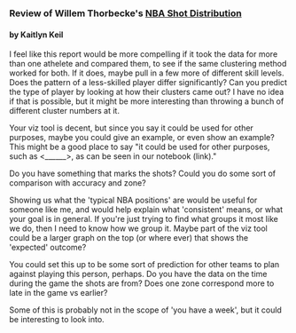 ### Review of Willem Thorbecke's [NBA Shot Distribution](https://github.com/davpapp/ThinkStats2/blob/master/Reports/report3.md) 
#### by Kaitlyn Keil

I feel like this report would be more compelling if it took the data for more than one athelete and compared them, to see if the same clustering method worked for both. If it does, maybe pull in a few more of different skill levels. Does the pattern of a less-skilled player differ significantly? Can you predict the type of player by looking at how their clusters came out? I have no idea if that is possible, but it might be more interesting than throwing a bunch of different cluster numbers at it.

Your viz tool is decent, but since you say it could be used for other purposes, maybe you could give an example, or even show an example? This might be a good place to say "it could be used for other purposes, such as <______>, as can be seen in our notebook (link)."

Do you have something that marks the shots? Could you do some sort of comparison with accuracy and zone?

Showing us what the 'typical NBA positions' are would be useful for someone like me, and would help explain what 'consistent' means, or what your goal is in general. If you're just trying to find what groups it most like we do, then I need to know how we group it. Maybe part of the viz tool could be a larger graph on the top (or where ever) that shows the 'expected' outcome?

You could set this up to be some sort of prediction for other teams to plan against playing this person, perhaps. Do you have the data on the time during the game the shots are from? Does one zone correspond more to late in the game vs earlier?

Some of this is probably not in the scope of 'you have a week', but it could be interesting to look into.
